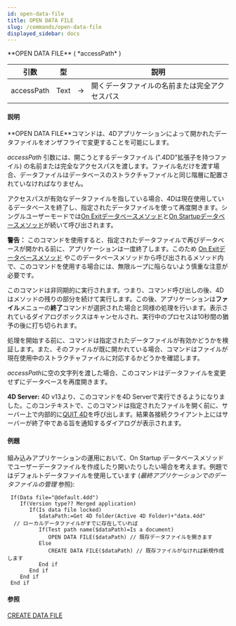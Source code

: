 ```yaml
---
id: open-data-file
title: OPEN DATA FILE
slug: /commands/open-data-file
displayed_sidebar: docs
---
```


<!--REF #_command_.OPEN DATA FILE.Syntax-->**OPEN DATA FILE** ( *accessPath* )<!-- END REF-->
<!--REF #_command_.OPEN DATA FILE.Params-->
| 引数 | 型 |  | 説明 |
| --- | --- | --- | --- |
| accessPath | Text | &srarr; | 開くデータファイルの名前または完全アクセスパス |

<!-- END REF-->

#### 説明 

<!--REF #_command_.OPEN DATA FILE.Summary-->**OPEN DATA FILE**コマンドは、4Dアプリケーションによって開かれたデータファイルをオンザフライで変更することを可能にします。<!-- END REF-->

*accessPath* 引数には、開こうとするデータファイル (".4DD"拡張子を持つファイル) の名前または完全なアクセスパスを渡します。ファイル名だけを渡す場合、データファイルはデータベースのストラクチャファイルと同じ階層に配置されていなければなりません。

アクセスパスが有効なデータファイルを指している場合、4Dは現在使用しているデータベースを終了し、指定されたデータファイルを使って再度開きます。シングルユーザーモードでは[On Exitデータベースメソッド](on-exit-database-method.md)と[On Startupデータベースメソッド](on-startup-database-method.md)が続いて呼び出されます。

**警告：** このコマンドを使用すると、指定されたデータファイルで再びデータベースが開かれる前に、アプリケーションは一度終了します。このため [On Exitデータベースメソッド](on-exit-database-method.md) やこのデータベースメソッドから呼び出されるメソッド内で、このコマンドを使用する場合には、無限ループに陥らないよう慎重な注意が必要です。

このコマンドは非同期的に実行されます。つまり、コマンド呼び出しの後、4Dはメソッドの残りの部分を続けて実行します。この後、アプリケーションは**ファイル**メニューの**終了**コマンドが選択された場合と同様の処理を行います。表示されているダイアログボックスはキャンセルされ、実行中のプロセスは10秒間の猶予の後に打ち切られます。

処理を開始する前に、コマンドは指定されたデータファイルが有効かどうかを検証します。また、そのファイルが既に開かれている場合、コマンドはファイルが現在使用中のストラクチャファイルに対応するかどうかを確認します。

*accessPath*に空の文字列を渡した場合、このコマンドはデータファイルを変更せずにデータベースを再度開きます。

**4D Server:** 4D v13より、このコマンドを4D Serverで実行できるようになりました。このコンテキストで、このコマンドは指定されたファイルを開く前に、サーバー上で内部的に[QUIT 4D](quit-4d.md)を呼び出します。結果各接続クライアント上にはサーバーが終了中である旨を通知するダイアログが表示されます。

#### 例題 

組み込みアプリケーションの運用において、On Startup データベースメソッドでユーザーデータファイルを作成したり開いたりしたい場合を考えます。例題ではデフォルトデータファイルを使用しています (*最終アプリケーションでのデータファイルの管理* 参照):

```4d
 If(Data file="@default.4dd")
    If(Version type?? Merged application)
       If(Is data file locked)
          $dataPath:=Get 4D folder(Active 4D Folder)+"data.4dd"
  // ローカルデータファイルがすでに存在していれば
          If(Test path name($dataPath)=Is a document)
             OPEN DATA FILE($dataPath) // 既存データファイルを開きます
          Else
             CREATE DATA FILE($dataPath) // 既存ファイルがなければ新規作成します
          End if
       End if
    End if
 End if
```

#### 参照 

[CREATE DATA FILE](create-data-file.md)  